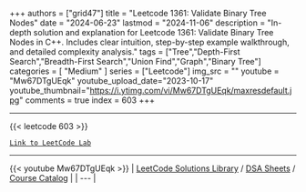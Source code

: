 
+++
authors = ["grid47"]
title = "Leetcode 1361: Validate Binary Tree Nodes"
date = "2024-06-23"
lastmod = "2024-11-06"
description = "In-depth solution and explanation for Leetcode 1361: Validate Binary Tree Nodes in C++. Includes clear intuition, step-by-step example walkthrough, and detailed complexity analysis."
tags = ["Tree","Depth-First Search","Breadth-First Search","Union Find","Graph","Binary Tree"]
categories = [
    "Medium"
]
series = ["Leetcode"]
img_src = ""
youtube = "Mw67DTgUEqk"
youtube_upload_date="2023-10-17"
youtube_thumbnail="https://i.ytimg.com/vi/Mw67DTgUEqk/maxresdefault.jpg"
comments = true
index = 603
+++



---
{{< leetcode 603 >}}

[`Link to LeetCode Lab`](https://leetcode.com/problems/validate-binary-tree-nodes/description/)

---
{{< youtube Mw67DTgUEqk >}}
| [LeetCode Solutions Library](https://grid47.xyz/leetcode/) / [DSA Sheets](https://grid47.xyz/sheets/) / [Course Catalog](https://grid47.xyz/courses/) |
| --- |
